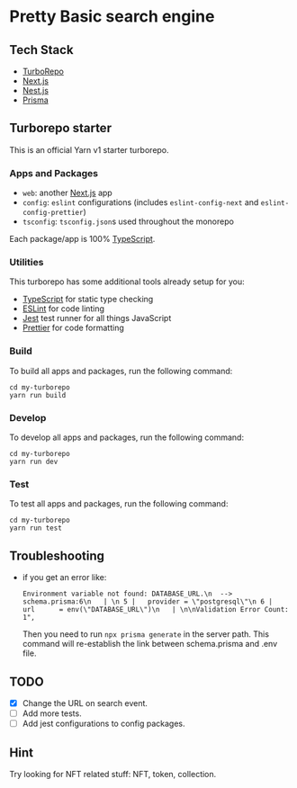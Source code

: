 # Pretty Basic search engine

## Tech Stack
* [TurboRepo](turborepo.org)
* [Next.js](https://nextjs.org/)
* [Nest.js](https://nestjs.org/)
* [Prisma](https://www.prisma.io/)

## Turborepo starter

This is an official Yarn v1 starter turborepo.
### Apps and Packages

- `web`: another [Next.js](https://nextjs.org) app
- `config`: `eslint` configurations (includes `eslint-config-next` and `eslint-config-prettier`)
- `tsconfig`: `tsconfig.json`s used throughout the monorepo

Each package/app is 100% [TypeScript](https://www.typescriptlang.org/).

### Utilities

This turborepo has some additional tools already setup for you:

- [TypeScript](https://www.typescriptlang.org/) for static type checking
- [ESLint](https://eslint.org/) for code linting
- [Jest](https://jestjs.io) test runner for all things JavaScript
- [Prettier](https://prettier.io) for code formatting

### Build

To build all apps and packages, run the following command:

```
cd my-turborepo
yarn run build
```

### Develop

To develop all apps and packages, run the following command:

```
cd my-turborepo
yarn run dev
```

### Test

To test all apps and packages, run the following command:
```
cd my-turborepo
yarn run test
```

## Troubleshooting
* if you get an error like:
    ```
    Environment variable not found: DATABASE_URL.\n  -->  
    schema.prisma:6\n   | \n 5 |   provider = \"postgresql\"\n 6 |   
    url      = env(\"DATABASE_URL\")\n   | \n\nValidation Error Count: 1",
    ```
    Then you need to run `npx prisma generate` in the server path.
    This command will re-establish the link between schema.prisma and .env file.


## TODO
* [x] Change the URL on search event.
* [ ] Add more tests.
* [ ] Add jest configurations to config packages.

## Hint
Try looking for NFT related stuff: NFT, token, collection.
